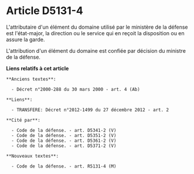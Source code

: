 # Article D5131-4

L'attributaire d'un élément du domaine utilisé par le ministère de la défense est l'état-major, la direction ou le service
qui en reçoit la disposition ou en assure la garde.

L'attribution d'un élément du domaine est confiée par décision du ministre de la défense.

**Liens relatifs à cet article**

	**Anciens textes**:

	  - Décret n°2000-288 du 30 mars 2000 - art. 4 (Ab)

	**Liens**:

	  - TRANSFERE: Décret n°2012-1499 du 27 décembre 2012 - art. 2

	**Cité par**:

	  - Code de la défense. - art. D5341-2 (V)
	  - Code de la défense. - art. D5351-2 (V)
	  - Code de la défense. - art. D5361-2 (V)
	  - Code de la défense. - art. D5371-2 (V)

	**Nouveaux textes**:

	  - Code de la défense. - art. R5131-4 (M)
